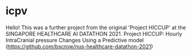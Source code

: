 # icpv

Hello! This was a further project from the original 'Project HICCUP' at the SINGAPORE HEALTHCARE AI DATATHON 2021. Project HICCUP: Hourly IntraCranial pressure Changes Using a Predictive model (https://github.com/bscrow/nus-healthcare-datathon-2021)
